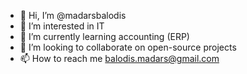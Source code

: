 - 👋 Hi, I’m @madarsbalodis
- 👀 I’m interested in IT
- 🌱 I’m currently learning accounting (ERP)
- 💞️ I’m looking to collaborate on open-source projects
- 📫 How to reach me balodis.madars@gmail.com

<!---
madarsbalodis/madarsbalodis is a ✨ special ✨ repository because its `README.md` (this file) appears on your GitHub profile.
You can click the Preview link to take a look at your changes.
--->
